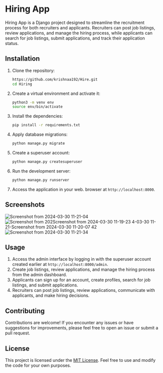 # Hiring App

Hiring App is a Django project designed to streamline the recruitment process for both recruiters and applicants. Recruiters can post job listings, review applications, and manage the hiring process, while applicants can search for job listings, submit applications, and track their application status.

## Installation

1. Clone the repository:

    ```bash
   https://github.com/krishnaa192/Hire.git
    cd Hiring
    ```

2. Create a virtual environment and activate it:

    ```bash
    python3 -m venv env
    source env/bin/activate
    ```

3. Install the dependencies:

    ```bash
    pip install -r requirements.txt
    ```

4. Apply database migrations:

    ```bash
    python manage.py migrate
    ```

5. Create a superuser account:

    ```bash
    python manage.py createsuperuser
    ```

6. Run the development server:

    ```bash
    python manage.py runserver
    ```

7. Access the application in your web.
 browser at `http://localhost:8000`.

## Screenshots
![Screenshot from 2024-03-30 11-21-04](https://github.com/krishnaa192/Hire/assets/86311851/5e5ef85d-0717-47f4-8250-13300b1915f4)
![Screenshot from 202![Screenshot from 2024-03-30 11-19-23](https://github.com/krishnaa192/Hire/assets/86311851/40a98d26-b089-4f64-b34a-8f5c14b7d258)
4-03-30 11-21-![Screenshot from 2024-03-30 11-20-07](https://github.com/krishnaa192/Hire/assets/86311851/9a716519-3202-420e-b57f-ff44825badee)
42](https://github.com/krishnaa192/Hire/assets/86311851/d4d8a3f0-5d13-4975-a717-904b8ab76c53)
![Screenshot from 2024-03-30 11-21-34](https://github.com/krishnaa192/Hire/assets/86311851/5994c284-38c7-4f5b-ade7-a1f9fe6f48b5)


## Usage

1. Access the admin interface by logging in with the superuser account created earlier at `http://localhost:8000/admin`.
2. Create job listings, review applications, and manage the hiring process from the admin dashboard.
3. Applicants can sign up for an account, create profiles, search for job listings, and submit applications.
4. Recruiters can post job listings, review applications, communicate with applicants, and make hiring decisions.

## Contributing

Contributions are welcome! If you encounter any issues or have suggestions for improvements, please feel free to open an issue or submit a pull request.

## License

This project is licensed under the [MIT License](LICENSE). Feel free to use and modify the code for your own purposes.
